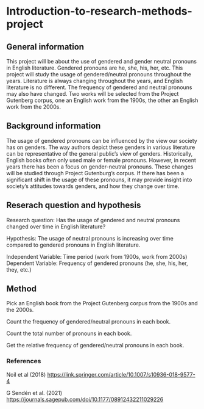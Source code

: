 # Introduction-to-research-methods-project

## General information
This project will be about the use of gendered and gender neutral pronouns in English literature. Gendered pronouns are he, she, his, her, etc. This project will study the usage of gendered/neutral pronouns throughout the years. Literature is always changing throughout the years, and English literature is no different. The frequency of gendered and neutral pronouns may also have changed. Two works will be selected from the Project Gutenberg corpus, one an English work from the 1900s, the other an English work from the 2000s.

## Background information
The usage of gendered pronouns can be influenced by the view our society has on genders. The way authors depict these genders in various literature can be representative of the general public’s view of genders. Historically, English books often only used male or female pronouns. However, in recent years there has been a focus on gender-neutral pronouns. These changes will be studied through Project Gutenburg’s corpus. If there has been a significant shift in the usage of these pronouns, it may provide insight into society’s attitudes towards genders, and how they change over time.

## Reserach question and hypothesis
Research question: Has the usage of gendered and neutral pronouns changed over time in English literature?

Hypothesis: The usage of neutral pronouns is increasing over time compared to gendered pronouns in English literature.

Independent Variable: Time period (work from 1900s, work from 2000s)
Dependent Variable: Frequency of gendered pronouns (he, she, his, her, they, etc.)

## Method 
Pick an English book from the Project Gutenberg corpus from the 1900s and the 2000s.

Count the frequency of gendered/neutral pronouns in each book.

Count the total number of pronouns in each book.

Get the relative frequency of gendered/neutral pronouns in each book.

### References
Noil et al (2018) https://link.springer.com/article/10.1007/s10936-018-9577-4

G Sendén et al. (2021) https://journals.sagepub.com/doi/10.1177/08912432211029226
